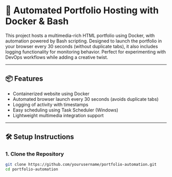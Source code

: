 # 🚀 Automated Portfolio Hosting with Docker & Bash

This project hosts a multimedia-rich HTML portfolio using Docker, with automation powered by Bash scripting. Designed to launch the portfolio in your browser every 30 seconds (without duplicate tabs), it also includes logging functionality for monitoring behavior. Perfect for experimenting with DevOps workflows while adding a creative twist.

---

## 📦 Features

- Containerized website using Docker
- Automated browser launch every 30 seconds (avoids duplicate tabs)
- Logging of activity with timestamps
- Easy scheduling using Task Scheduler (Windows)
- Lightweight multimedia integration support

---

## 🛠️ Setup Instructions

### 1. Clone the Repository
```bash
git clone https://github.com/yourusername/portfolio-automation.git
cd portfolio-automation
